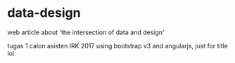 # data-design
web article about 'the intersection of data and design'

tugas 1 calon asisten IRK 2017
using bootstrap v3 
and angularjs, just for title lol
